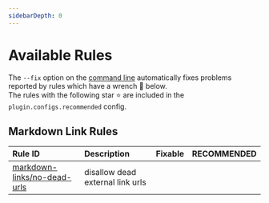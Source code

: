 ```yaml
---
sidebarDepth: 0
---
```


# Available Rules

The `--fix` option on the [command line](https://eslint.org/docs/user-guide/command-line-interface#fixing-problems) automatically fixes problems reported by rules which have a wrench 🔧 below.\
The rules with the following star ⭐ are included in the `plugin.configs.recommended` config.

<!-- This file is automatically generated in tools/update-docs-rules-index.js, do not change! -->

<!-- prettier-ignore-start -->

## Markdown Link Rules

| Rule ID | Description | Fixable | RECOMMENDED |
|:--------|:------------|:-------:|:-----------:|
| [markdown-links/no-dead-urls](./no-dead-urls.md) | disallow dead external link urls |  |  |

<!-- prettier-ignore-end -->
